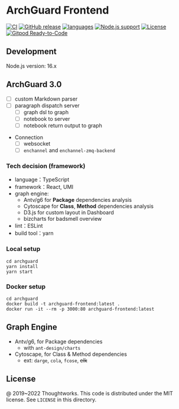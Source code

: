 # ArchGuard Frontend

[![CI](https://github.com/archguard/archguard-frontend/actions/workflows/ci.yml/badge.svg)](https://github.com/archguard/archguard-frontend/actions/workflows/ci.yml)
[![GitHub release](https://img.shields.io/github/v/release/archguard/archguard-frontend?logo=git&logoColor=white)](https://github.com/archguard/archguard-frontend/releases)
[![languages](https://img.shields.io/badge/language-typescript-blueviolet?logo=TypeScript&logoColor=white)](https://www.typescriptlang.org/)
[![Node.js support](https://img.shields.io/badge/Node.js-16.x+-green?logo=nodedotjs&logoColor=white)](https://nodejs.org/)
[![License](https://img.shields.io/github/license/archguard/archguard-frontend?color=4D7A97&logo=opensourceinitiative&logoColor=white)](https://opensource.org/licenses/MIT)
[![Gitpod Ready-to-Code](https://img.shields.io/badge/Gitpod-ready--to--code-green?label=gitpod&logo=gitpod&logoColor=white)](https://gitpod.io/#https://github.com/archguard/archguard-frontend)

## Development

Node.js version: 16.x

## ArchGuard 3.0

- [ ] custom Markdown parser
- [ ] paragraph dispatch server
  - [ ] graph dsl to graph
  - [ ] notebook to server
  - [ ] notebook return output to graph
- Connection
  - [ ] websocket 
  - [ ] `enchannel` and `enchannel-zmq-backend`

### Tech decision (framework)

- language：TypeScript
- framework：React, UMI
- graph engine: 
  - Antv/g6 for **Package** dependencies analysis
  - Cytoscape for **Class**, **Method** dependencies analysis
  - D3.js for custom layout in Dashboard
  - bizcharts for badsmell overview
- lint：ESLint
- build tool：yarn

### Local setup

```
cd archguard
yarn install
yarn start
```

### Docker setup

```
cd archguard
docker build -t archguard-frontend:latest .
docker run -it --rm -p 3000:80 archguard-frontend:latest
```

## Graph Engine

- Antv/g6, for Package dependencies
  - with `ant-design/charts`
- Cytoscape, for Class & Method dependencies 
  - ext: `darge`, `cola`, `fcose`, ~~elk~~

License
---

@ 2019~2022 Thoughtworks. This code is distributed under the MIT license. See `LICENSE` in this directory.

